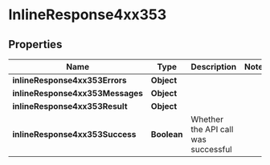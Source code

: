 # InlineResponse4xx353

## Properties
Name | Type | Description | Notes
------------ | ------------- | ------------- | -------------
**inlineResponse4xx353Errors** | **Object** |  | 
**inlineResponse4xx353Messages** | **Object** |  | 
**inlineResponse4xx353Result** | **Object** |  | 
**inlineResponse4xx353Success** | **Boolean** | Whether the API call was successful | 
